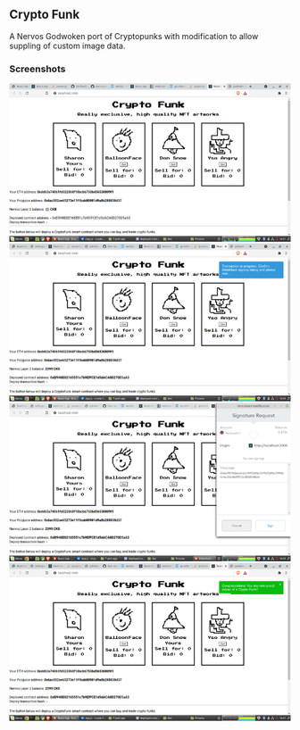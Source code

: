## Crypto Funk

A Nervos Godwoken port of Cryptopunks with modification to allow suppling of custom image data.

### Screenshots

![Pre request](https://github.com/ben-razor/nervos-hackathon/blob/main/7-port-app/getPunk-screenshot-1-pre.png)
![Start request](https://github.com/ben-razor/nervos-hackathon/blob/main/7-port-app/getPunk-screenshot-2-start-req.png)
![Sign request](https://github.com/ben-razor/nervos-hackathon/blob/main/7-port-app/getPunk-screenshot-3-sign-req.png)
![Request complete](https://github.com/ben-razor/nervos-hackathon/blob/main/7-port-app/getPunk-screenshot-4-req-complete.png)
